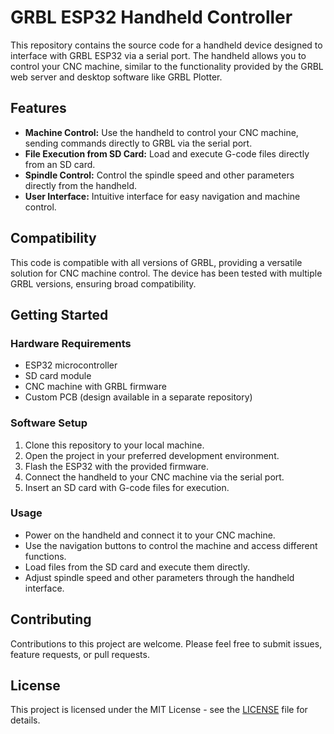 
# GRBL ESP32 Handheld Controller

This repository contains the source code for a handheld device designed to interface with GRBL ESP32 via a serial port. The handheld allows you to control your CNC machine, similar to the functionality provided by the GRBL web server and desktop software like GRBL Plotter. 

## Features

- **Machine Control:** Use the handheld to control your CNC machine, sending commands directly to GRBL via the serial port.
- **File Execution from SD Card:** Load and execute G-code files directly from an SD card.
- **Spindle Control:** Control the spindle speed and other parameters directly from the handheld.
- **User Interface:** Intuitive interface for easy navigation and machine control.

## Compatibility

This code is compatible with all versions of GRBL, providing a versatile solution for CNC machine control. The device has been tested with multiple GRBL versions, ensuring broad compatibility.

## Getting Started

### Hardware Requirements

- ESP32 microcontroller
- SD card module
- CNC machine with GRBL firmware
- Custom PCB (design available in a separate repository)

### Software Setup

1. Clone this repository to your local machine.
2. Open the project in your preferred development environment.
3. Flash the ESP32 with the provided firmware.
4. Connect the handheld to your CNC machine via the serial port.
5. Insert an SD card with G-code files for execution.

### Usage

- Power on the handheld and connect it to your CNC machine.
- Use the navigation buttons to control the machine and access different functions.
- Load files from the SD card and execute them directly.
- Adjust spindle speed and other parameters through the handheld interface.


## Contributing

Contributions to this project are welcome. Please feel free to submit issues, feature requests, or pull requests.

## License

This project is licensed under the MIT License - see the [LICENSE](#) file for details.
